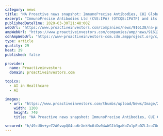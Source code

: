 ```yaml
---
category: news
title: "NA Proactive news snapshot: ImmunoPrecise Antibodies, CUI Global, Phunware, Helix Technologies UPDATE"
excerpt: "ImmunoPrecise Antibodies Ltd (CVE:IPA) (OTCQB:IPATF) and its artificial intelligence collaborator are teaming up ... all our knowledge and expertise in the field of cell and gene therapy, including anti-viral technologies relevant to COVID-19."
publishedDateTime: 2020-03-30T21:48:00Z
webUrl: "https://www.proactiveinvestors.com/companies/news/916138/na-proactive-news-snapshot-immunoprecise-antibodies-cui-global-phunware-helix-technologies-update--916138.html"
ampWebUrl: "https://www.proactiveinvestors.com/companies/amp/news/916138"
cdnAmpWebUrl: "https://www-proactiveinvestors-com.cdn.ampproject.org/c/s/www.proactiveinvestors.com/companies/amp/news/916138"
type: article
quality: 29
heat: 29
published: false

provider:
  name: Proactiveinvestors
  domain: proactiveinvestors.com

topics:
  - AI in Healthcare
  - AI

images:
  - url: "https://www.proactiveinvestors.com/thumbs/upload/News/Image/2020_03/1200z740_1585576249_shutterstock_1090031726-(1).jpg"
    width: 1200
    height: 740
    title: "NA Proactive news snapshot: ImmunoPrecise Antibodies, CUI Global, Phunware, Helix Technologies UPDATE"

secured: "h/49cU0v+yeZ2AGvwpQG4uu6rXnkNx0iDw04wWG1b3gaKoZu1pEpDZLJcuZUnxmdOYCIcs7i/SMStCUveICiHpzLbp3XCYQLgi/aV6psDKj5TeCUTalLrP0aeT8/LfGnmQBLm/WGOQXuCVD4pu2AjNTt2w4JQ1OhA0VqZ8DvkCY5FXB9wwgcroLr3IUwyxLmw2gpUhIeKyYsL1q5byqIbzo9oUfaUuTELm60irxIHYhU5Yb8KpRDlRQv79p40EBmRD1AO8C89Mluc/exRPSj5/fCgJBWyvWlB8aALMjHcrNiuWsykpzrLrl9mtpeX7jxogxnBW/1No91hq50od8L4NZeb+yMqatTGywHuEF6GcP9TD5Oi4JGbUIvPQXI08RvTk275Ox3k3jkFDBbE4SFcAQgO0/GnbAsZeNufC/uvslYlkEu1ueswE87p/VlVcH5op2i4Me16o82eqzIyZKYv9l6NSTulLJ/lAMrPydwWmE=;YDE9QUNAIBIlzlKZa7UCdQ=="
---
```


